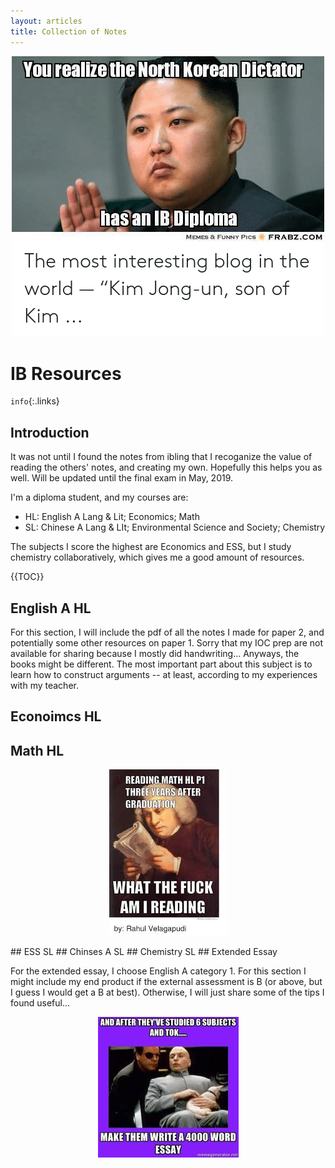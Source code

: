 ```yaml
---
layout: articles
title: Collection of Notes
---
```

<p align="center">
<img class="image image--md" src="/pic/ib.png"/>
</p>

# IB Resources
`info`{:.links}
## Introduction 
It was not until I found the notes from ibling that I recoganize the value of reading the others' notes, and creating my own. Hopefully this helps you as well. Will be updated until the final exam in May, 2019.

<!--more-->



I'm a diploma student, and my courses are:

- HL: English A Lang & Lit; Economics; Math
- SL: Chinese A Lang & LIt; Environmental Science and Society; Chemistry

The subjects I score the highest are Economics and ESS, but I study chemistry collaboratively, which gives me a good amount of resources. 

{{TOC}}
## English A HL
For this section, I will include the pdf of all the notes I made for paper 2, and potentially some other resources on paper 1. Sorry that my IOC prep are not available for sharing because I mostly did handwriting... Anyways, the books might be different. The most important part about this subject is to learn how to construct arguments -- at least, according to my experiences with my teacher. 

## Econoimcs HL
## Math HL
<p align="center">
<img class="image image--md" src="/pic/math.jpeg"/>
</p>
## ESS SL 
## Chinses A SL
## Chemistry SL 
## Extended Essay

For the extended essay, I choose English A category 1. For this section I might include my end product if the external assessment is B (or above, but I guess I would get a B at best). Otherwise, I will just share some of the tips I found useful... 
<p align="center">
<img class="image image--md" src="/pic/ee.jpeg"/>
</p>

